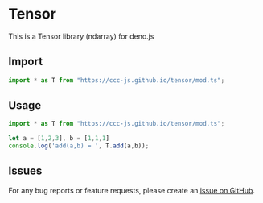 # Tensor

This is a Tensor library (ndarray) for deno.js

## Import

```ts
import * as T from "https://ccc-js.github.io/tensor/mod.ts";
```

## Usage

```ts
import * as T from "https://ccc-js.github.io/tensor/mod.ts";

let a = [1,2,3], b = [1,1,1]
console.log('add(a,b) = ', T.add(a,b));

```

## Issues

For any bug reports or feature requests, please create an [issue on GitHub](https://github.com/ccc-js/tensor/issues).
